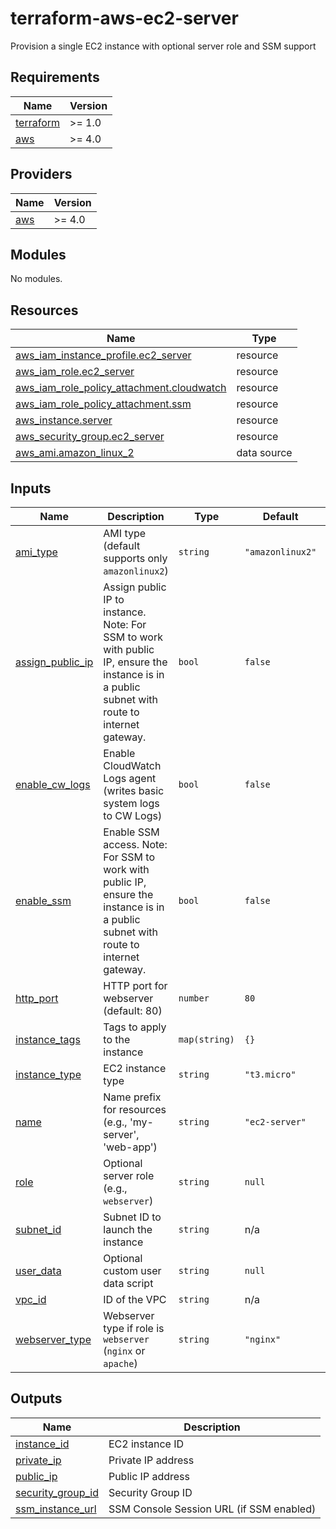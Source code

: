 # terraform-aws-ec2-server

Provision a single EC2 instance with optional  server role and SSM support

<!-- BEGIN_TF_DOCS -->
## Requirements

| Name | Version |
|------|---------|
| <a name="requirement_terraform"></a> [terraform](#requirement\_terraform) | >= 1.0 |
| <a name="requirement_aws"></a> [aws](#requirement\_aws) | >= 4.0 |

## Providers

| Name | Version |
|------|---------|
| <a name="provider_aws"></a> [aws](#provider\_aws) | >= 4.0 |

## Modules

No modules.

## Resources

| Name | Type |
|------|------|
| [aws_iam_instance_profile.ec2_server](https://registry.terraform.io/providers/hashicorp/aws/latest/docs/resources/iam_instance_profile) | resource |
| [aws_iam_role.ec2_server](https://registry.terraform.io/providers/hashicorp/aws/latest/docs/resources/iam_role) | resource |
| [aws_iam_role_policy_attachment.cloudwatch](https://registry.terraform.io/providers/hashicorp/aws/latest/docs/resources/iam_role_policy_attachment) | resource |
| [aws_iam_role_policy_attachment.ssm](https://registry.terraform.io/providers/hashicorp/aws/latest/docs/resources/iam_role_policy_attachment) | resource |
| [aws_instance.server](https://registry.terraform.io/providers/hashicorp/aws/latest/docs/resources/instance) | resource |
| [aws_security_group.ec2_server](https://registry.terraform.io/providers/hashicorp/aws/latest/docs/resources/security_group) | resource |
| [aws_ami.amazon_linux_2](https://registry.terraform.io/providers/hashicorp/aws/latest/docs/data-sources/ami) | data source |

## Inputs

| Name | Description | Type | Default | Required |
|------|-------------|------|---------|:--------:|
| <a name="input_ami_type"></a> [ami\_type](#input\_ami\_type) | AMI type (default supports only `amazonlinux2`) | `string` | `"amazonlinux2"` | no |
| <a name="input_assign_public_ip"></a> [assign\_public\_ip](#input\_assign\_public\_ip) | Assign public IP to instance. Note: For SSM to work with public IP, ensure the instance is in a public subnet with route to internet gateway. | `bool` | `false` | no |
| <a name="input_enable_cw_logs"></a> [enable\_cw\_logs](#input\_enable\_cw\_logs) | Enable CloudWatch Logs agent (writes basic system logs to CW Logs) | `bool` | `false` | no |
| <a name="input_enable_ssm"></a> [enable\_ssm](#input\_enable\_ssm) | Enable SSM access. Note: For SSM to work with public IP, ensure the instance is in a public subnet with route to internet gateway. | `bool` | `false` | no |
| <a name="input_http_port"></a> [http\_port](#input\_http\_port) | HTTP port for webserver (default: 80) | `number` | `80` | no |
| <a name="input_instance_tags"></a> [instance\_tags](#input\_instance\_tags) | Tags to apply to the instance | `map(string)` | `{}` | no |
| <a name="input_instance_type"></a> [instance\_type](#input\_instance\_type) | EC2 instance type | `string` | `"t3.micro"` | no |
| <a name="input_name"></a> [name](#input\_name) | Name prefix for resources (e.g., 'my-server', 'web-app') | `string` | `"ec2-server"` | no |
| <a name="input_role"></a> [role](#input\_role) | Optional server role (e.g., `webserver`) | `string` | `null` | no |
| <a name="input_subnet_id"></a> [subnet\_id](#input\_subnet\_id) | Subnet ID to launch the instance | `string` | n/a | yes |
| <a name="input_user_data"></a> [user\_data](#input\_user\_data) | Optional custom user data script | `string` | `null` | no |
| <a name="input_vpc_id"></a> [vpc\_id](#input\_vpc\_id) | ID of the VPC | `string` | n/a | yes |
| <a name="input_webserver_type"></a> [webserver\_type](#input\_webserver\_type) | Webserver type if role is `webserver` (`nginx` or `apache`) | `string` | `"nginx"` | no |

## Outputs

| Name | Description |
|------|-------------|
| <a name="output_instance_id"></a> [instance\_id](#output\_instance\_id) | EC2 instance ID |
| <a name="output_private_ip"></a> [private\_ip](#output\_private\_ip) | Private IP address |
| <a name="output_public_ip"></a> [public\_ip](#output\_public\_ip) | Public IP address |
| <a name="output_security_group_id"></a> [security\_group\_id](#output\_security\_group\_id) | Security Group ID |
| <a name="output_ssm_instance_url"></a> [ssm\_instance\_url](#output\_ssm\_instance\_url) | SSM Console Session URL (if SSM enabled) |
<!-- END_TF_DOCS -->
